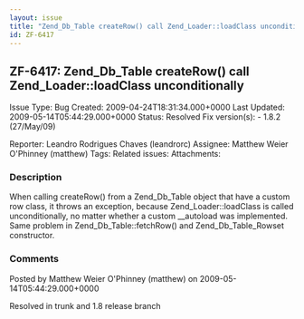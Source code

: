 ```yaml
---
layout: issue
title: "Zend_Db_Table createRow() call Zend_Loader::loadClass unconditionally"
id: ZF-6417
---
```


ZF-6417: Zend\_Db\_Table createRow() call Zend\_Loader::loadClass unconditionally
---------------------------------------------------------------------------------

 Issue Type: Bug Created: 2009-04-24T18:31:34.000+0000 Last Updated: 2009-05-14T05:44:29.000+0000 Status: Resolved Fix version(s): - 1.8.2 (27/May/09)
 
 Reporter:  Leandro Rodrigues Chaves (leandrorc)  Assignee:  Matthew Weier O'Phinney (matthew)  Tags: 
 Related issues: 
 Attachments: 
### Description

When calling createRow() from a Zend\_Db\_Table object that have a custom row class, it throws an exception, because Zend\_Loader::loadClass is called unconditionally, no matter whether a custom \_\_autoload was implemented. Same problem in Zend\_Db\_Table::fetchRow() and Zend\_Db\_Table\_Rowset constructor.

 

 

### Comments

Posted by Matthew Weier O'Phinney (matthew) on 2009-05-14T05:44:29.000+0000

Resolved in trunk and 1.8 release branch

 

 